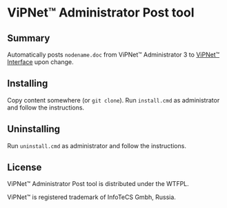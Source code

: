 # ViPNet™ Administrator Post tool

## Summary

Automatically posts `nodename.doc` from ViPNet™ Administrator 3 to [ViPNet™ Interface](https://github.com/kengho/vipnet_interface) upon change.

## Installing

Copy content somewhere (or `git clone`).
Run `install.cmd` as administrator and follow the instructions.

## Uninstalling

Run `uninstall.cmd` as administrator and follow the instructions.

## License

ViPNet™ Administrator Post tool is distributed under the WTFPL.

ViPNet™ is registered trademark of InfoTeCS Gmbh, Russia.
